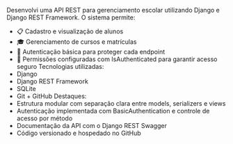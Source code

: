  Desenvolvi uma API REST para gerenciamento escolar utilizando Django e Django REST Framework. O sistema permite:
- 📋 Cadastro e visualização de alunos
- 🎓 Gerenciamento de cursos e matrículas
- 🔐 Autenticação básica para proteger cada endpoint
- 🔄 Permissões configuradas com IsAuthenticated para garantir acesso seguro
Tecnologias utilizadas:
- Django
- Django REST Framework
- SQLite
- Git + GitHub
Destaques:
- Estrutura modular com separação clara entre models, serializers e views
- Autenticação implementada com BasicAuthentication e controle de acesso por método
- Documentação da API com o Django REST Swagger
- Código versionado e hospedado no GitHub
